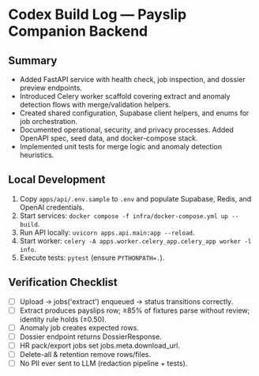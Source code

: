 # Codex Build Log — Payslip Companion Backend

## Summary
- Added FastAPI service with health check, job inspection, and dossier preview endpoints.
- Introduced Celery worker scaffold covering extract and anomaly detection flows with merge/validation helpers.
- Created shared configuration, Supabase client helpers, and enums for job orchestration.
- Documented operational, security, and privacy processes. Added OpenAPI spec, seed data, and docker-compose stack.
- Implemented unit tests for merge logic and anomaly detection heuristics.

## Local Development
1. Copy `apps/api/.env.sample` to `.env` and populate Supabase, Redis, and OpenAI credentials.
2. Start services: `docker compose -f infra/docker-compose.yml up --build`.
3. Run API locally: `uvicorn apps.api.main:app --reload`.
4. Start worker: `celery -A apps.worker.celery_app.celery_app worker -l info`.
5. Execute tests: `pytest` (ensure `PYTHONPATH=.`).

## Verification Checklist
- [ ] Upload → jobs('extract') enqueued → status transitions correctly.
- [ ] Extract produces payslips row; ≥85% of fixtures parse without review; identity rule holds (±0.50).
- [ ] Anomaly job creates expected rows.
- [ ] Dossier endpoint returns DossierResponse.
- [ ] HR pack/export jobs set jobs.meta.download_url.
- [ ] Delete-all & retention remove rows/files.
- [ ] No PII ever sent to LLM (redaction pipeline + tests).
